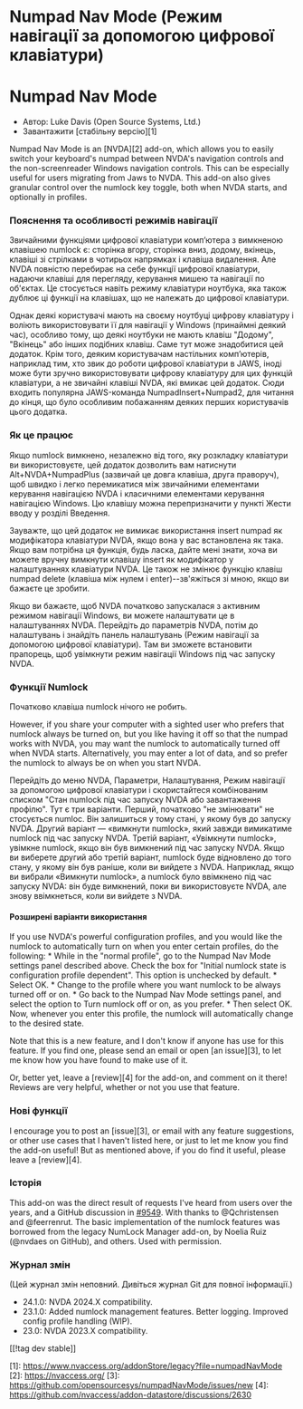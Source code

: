 # Numpad Nav Mode (Режим навігації за допомогою цифрової клавіатури) #

# Numpad Nav Mode

* Автор: Luke Davis (Open Source Systems, Ltd.)
* Завантажити [стабільну версію][1]

Numpad Nav Mode is an [NVDA][2] add-on, which allows you to easily switch
your keyboard's numpad between NVDA's navigation controls and the
non-screenreader Windows navigation controls. This can be especially useful
for users migrating from Jaws to NVDA. This add-on also gives granular
control over the numlock key toggle, both when NVDA starts, and optionally
in profiles.

### Пояснення та особливості режимів навігації

Звичайними функціями цифрової клавіатури комп’ютера з вимкненою клавішею
numlock є: сторінка вгору, сторінка вниз, додому, вкінець, клавіші зі
стрілками в чотирьох напрямках і клавіша видалення.  Але NVDA повністю
перебирає на себе функції цифрової клавіатури, надаючи клавіші для
перегляду, керування мишею та навігації по об'єктах. Це стосується навіть
режиму клавіатури ноутбука, яка також дублює ці функції на клавішах, що не
належать до цифрової клавіатури.

Однак деякі користувачі мають на своєму ноутбуці цифрову клавіатуру і
воліють використовувати її для навігації у Windows (принаймні деякий час),
особливо тому, що деякі ноутбуки не мають клавіш "Додому", "Вкінець" або
інших подібних клавіш.  Саме тут може знадобитися цей додаток.  Крім того,
деяким користувачам настільних комп’ютерів, наприклад тим, хто звик до
роботи цифрової клавіатури в JAWS, іноді може бути зручно використовувати
цифрову клавіатуру для цих функцій клавіатури, а не звичайні клавіші NVDA,
які вмикає цей додаток.  Сюди входить популярна JAWS-команда
NumpadInsert+Numpad2, для читання до кінця, що було особливим побажанням
деяких перших користувачів цього додатка.

### Як це працює

Якщо numlock вимкнено, незалежно від того, яку розкладку клавіатури ви
використовуєте, цей додаток дозволить вам натиснути Alt+NVDA+NumpadPlus
(зазвичай це довга клавіша, друга праворуч), щоб швидко і легко перемикатися
між звичайними елементами керування навігацією NVDA і класичними елементами
керування навігацією Windows. Цю клавішу можна перепризначити у пункті Жести
вводу у розділі Введення.

Зауважте, що цей додаток не вимикає використання insert numpad як
модифікатора клавіатури NVDA, якщо вона у вас встановлена як така. Якщо вам
потрібна ця функція, будь ласка, дайте мені знати, хоча ви можете вручну
вимкнути клавішу insert як модифікатор у налаштуваннях клавіатури NVDA. Це
також не змінює функцію клавіш numpad delete (клавіша між нулем і
enter)--зв'яжіться зі мною, якщо ви бажаєте це зробити.

Якщо ви бажаєте, щоб NVDA початково запускалася з активним режимом навігації
Windows, ви можете налаштувати це в налаштуваннях NVDA. Перейдіть до
параметрів NVDA, потім до налаштувань і знайдіть панель налаштувань (Режим
навігації за допомогою цифрової клавіатури). Там ви зможете встановити
прапорець, щоб увімкнути режим навігації Windows під час запуску NVDA.

### Функції Numlock

Початково клавіша numlock нічого не робить.

However, if you share your computer with a sighted user who prefers that
numlock always be turned on, but you like having it off so that the numpad
works with NVDA, you may want the numlock to automatically turned off when
NVDA starts.  Alternatively, you may enter a lot of data, and so prefer the
numlock to always be on when you start NVDA.

 Перейдіть до меню NVDA, Параметри, Налаштування, Режим навігації за допомогою цифрової клавіатури і скористайтеся комбінованим списком "Стан numlock під час запуску NVDA або завантаження профілю". Тут є три варіанти. Перший, початково "не змінювати" не стосується numloc. Він залишиться у тому стані, у якому був до запуску NVDA.  Другий варіант — «вимкнути numlock», який завжди вимикатиме numlock під час запуску NVDA. Третій варіант, «Увімкнути numlock», увімкне numlock, якщо він був вимкнений під час запуску NVDA.  Якщо ви виберете другий або третій варіант, numlock буде відновлено до того стану, у якому він був раніше, коли ви вийдете з NVDA. Наприклад, якщо ви вибрали «Вимкнути numlock», а numlock було ввімкнено під час запуску NVDA: він буде вимкнений, поки ви використовуєте NVDA, але знову ввімкнеться, коли ви вийдете з NVDA.

#### Розширені варіанти використання

If you use NVDA's powerful configuration profiles, and you would like the
numlock to automatically turn on when you enter certain profiles, do the
following: * While in the "normal profile", go to the Numpad Nav Mode
settings panel described above. Check the box for "Initial numlock state is
configuration profile dependent". This option is unchecked by default.  *
Select OK.  * Change to the profile where you want numlock to be always
turned off or on.  * Go back to the Numpad Nav Mode settings panel, and
select the option to Turn numlock off or on, as you prefer.  * Then select
OK. Now, whenever you enter this profile, the numlock will automatically
change to the desired state.

Note that this is a new feature, and I don't know if anyone has use for this
feature. If you find one, please send an email or open [an issue][3], to let
me know how you have found to make use of it.

Or, better yet, leave a [review][4] for the add-on, and comment on it there!
Reviews are very helpful, whether or not you use that feature.

### Нові функції

I encourage you to post an [issue][3], or email with any feature
suggestions, or other use cases that I haven't listed here, or just to let
me know you find the add-on useful! But as mentioned above, if you do find
it useful, please leave a [review][4].

### Історія

This add-on was the direct result of requests I've heard from users over the
years, and a GitHub discussion in
[#9549](https://github.com/nvaccess/nvda/issues/9549). With thanks to
@Qchristensen and @feerrenrut.  The basic implementation of the numlock
features was borrowed from the legacy NumLock Manager add-on, by Noelia Ruiz
(@nvdaes on GitHub), and others. Used with permission.

### Журнал змін

(Цей журнал змін неповний. Дивіться журнал Git для повної інформації.)

* 24.1.0: NVDA 2024.X compatibility.
* 23.1.0: Added numlock management features. Better logging. Improved config
  profile handling (WIP).
* 23.0: NVDA 2023.X compatibility.

[[!tag dev stable]]

[1]: https://www.nvaccess.org/addonStore/legacy?file=numpadNavMode [2]:
https://nvaccess.org/ [3]:
https://github.com/opensourcesys/numpadNavMode/issues/new [4]:
https://github.com/nvaccess/addon-datastore/discussions/2630
